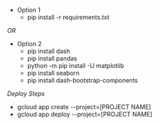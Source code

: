 * Option 1
  * pip install  -r requirements.txt
  
*OR*
* Option 2
  * pip install dash
  * pip install pandas
  * python -m pip install -U matplotlib
  * pip install seaborn
  * pip install dash-bootstrap-components


*Deploy Steps*
* gcloud app create --project=[PROJECT NAME]
* gcloud app deploy --project=[PROJECT NAME]
